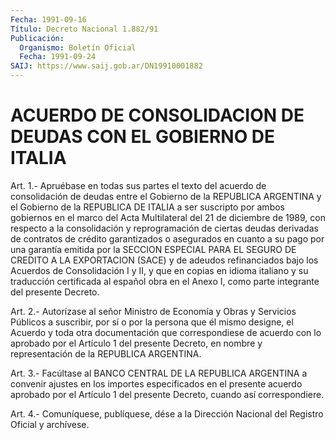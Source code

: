 ```yaml
---
Fecha: 1991-09-16
Título: Decreto Nacional 1.882/91
Publicación:
  Organismo: Boletín Oficial
  Fecha: 1991-09-24
SAIJ: https://www.saij.gob.ar/DN19910001882
---
```

# ACUERDO DE CONSOLIDACION DE DEUDAS CON EL GOBIERNO DE ITALIA

<a id="1"></a>
Art. 1.- Apruébase en todas sus partes el texto del acuerdo de consolidación    de  deudas  entre  el  Gobierno  de  la  REPUBLICA ARGENTINA y el Gobierno  de  la REPUBLICA DE ITALIA a ser suscripto por ambos gobiernos en el marco  del  Acta  Multilateral  del 21 de diciembre de 1989, con respecto a la consolidación y reprogramación de ciertas deudas derivadas de contratos de  crédito garantizados  o  asegurados  en  cuanto  a su pago por una garantía emitida  por la SECCION ESPECIAL PARA EL SEGURO  DE  CREDITO  A  LA EXPORTACION  (SACE) y de adeudos refinanciados bajo los Acuerdos de Consolidación  I  y  II,  y  que  en copias en idioma italiano y su traducción certificada al español obra  en  el  Anexo I, como parte integrante del presente Decreto.

<a id="2"></a>
Art.  2.-  Autorízase  al señor Ministro de Economía y Obras y Servicios Públicos a suscribir,  por  sí  o  por  la persona que él mismo designe, el Acuerdo y toda otra documentación que correspondiese  de  acuerdo con lo aprobado por el Artículo  1  del presente  Decreto, en  nombre  y  representación  de  la  REPUBLICA ARGENTINA.

<a id="3"></a>
Art. 3.- Facúltase al BANCO CENTRAL DE LA REPUBLICA ARGENTINA a convenir  ajustes  en  los  importes  especificados  en el presente acuerdo  aprobado  por  el Artículo 1 del presente Decreto,  cuando así correspondiere.

<a id="4"></a>
Art. 4.- Comuníquese, publíquese, dése a la Dirección Nacional del Registro Oficial y archívese.